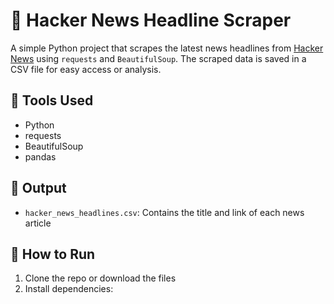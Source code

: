 # 📰 Hacker News Headline Scraper

A simple Python project that scrapes the latest news headlines from [Hacker News](https://news.ycombinator.com) using `requests` and `BeautifulSoup`. The scraped data is saved in a CSV file for easy access or analysis.

## 🔧 Tools Used
- Python
- requests
- BeautifulSoup
- pandas

## 📂 Output
- `hacker_news_headlines.csv`: Contains the title and link of each news article

## 🚀 How to Run
1. Clone the repo or download the files
2. Install dependencies:
